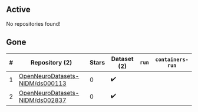 ## Active
No repositories found!

## Gone
| # | Repository (2) | Stars | Dataset (2) | `run` | `containers-run` |
| --- | --- | --- | --- | --- | --- |
| 1 | [OpenNeuroDatasets-NIDM/ds000113](https://github.com/OpenNeuroDatasets-NIDM/ds000113) | 0 | :heavy_check_mark: |  |  |
| 2 | [OpenNeuroDatasets-NIDM/ds002837](https://github.com/OpenNeuroDatasets-NIDM/ds002837) | 0 | :heavy_check_mark: |  |  |
